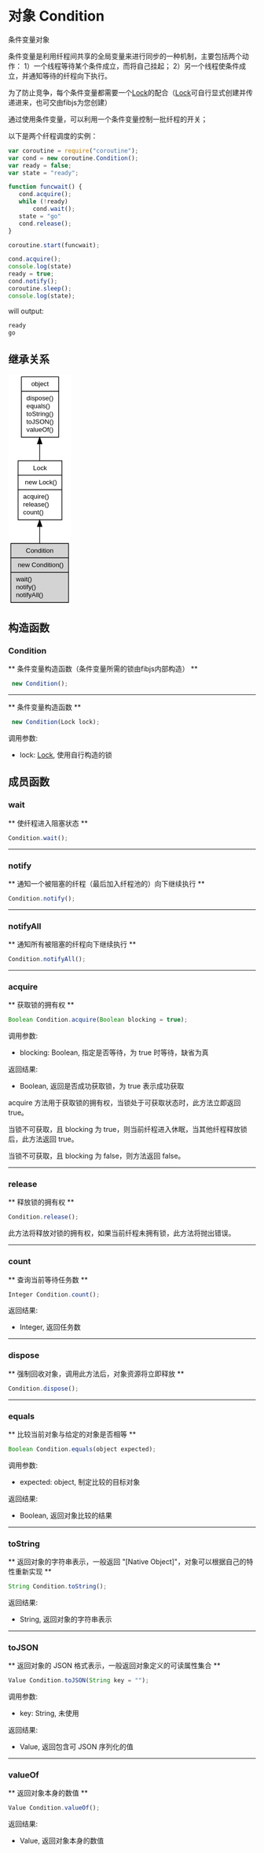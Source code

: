 # 对象 Condition
条件变量对象

条件变量是利用纤程间共享的全局变量来进行同步的一种机制，主要包括两个动作：
1）一个线程等待某个条件成立，而将自己挂起；
2）另一个线程使条件成立，并通知等待的纤程向下执行。

为了防止竞争，每个条件变量都需要一个[Lock](Lock.md)的配合（[Lock](Lock.md)可自行显式创建并传递进来，也可交由fibjs为您创建）

通过使用条件变量，可以利用一个条件变量控制一批纤程的开关；

以下是两个纤程调度的实例：
```JavaScript
var coroutine = require("coroutine");
var cond = new coroutine.Condition();
var ready = false;
var state = "ready";

function funcwait() {
   cond.acquire();
   while (!ready)
       cond.wait();
   state = "go"
   cond.release();
}

coroutine.start(funcwait);

cond.acquire();
console.log(state)
ready = true;
cond.notify();
coroutine.sleep();
console.log(state);
```
will output:
```sh
ready
go
```

## 继承关系
<div class="inherits"><svg width="96pt" height="352pt" viewBox="0.00 0.00 96.00 352.00" xmlns="http://www.w3.org/2000/svg" xmlns:xlink="http://www.w3.org/1999/xlink">
<g id="graph0" class="graph" transform="scale(1 1) rotate(0) translate(4 348)">
<title>%0</title>
<polygon fill="#ffffff" stroke="transparent" points="-4,4 -4,-348 92,-348 92,4 -4,4"/>
<!-- object -->
<g id="node1" class="node">
<title>object</title>
<g id="a_node1"><a xlink:href="object.md" xlink:title="object">
<polygon fill="#ffffff" stroke="transparent" points="15.5,-252 15.5,-344 72.5,-344 72.5,-252 15.5,-252"/>
<polygon fill="none" stroke="#000000" points="16,-322 16,-344 73,-344 73,-322 16,-322"/>
<text text-anchor="start" x="31.1625" y="-330" font-family="Helvetica,sans-Serif" font-size="10.00" fill="#000000">object</text>
<polygon fill="none" stroke="#000000" points="16,-252 16,-322 73,-322 73,-252 16,-252"/>
<text text-anchor="start" x="21" y="-308" font-family="Helvetica,sans-Serif" font-size="10.00" fill="#000000"> dispose()</text>
<text text-anchor="start" x="21" y="-296" font-family="Helvetica,sans-Serif" font-size="10.00" fill="#000000"> equals()</text>
<text text-anchor="start" x="21" y="-284" font-family="Helvetica,sans-Serif" font-size="10.00" fill="#000000"> toString()</text>
<text text-anchor="start" x="21" y="-272" font-family="Helvetica,sans-Serif" font-size="10.00" fill="#000000"> toJSON()</text>
<text text-anchor="start" x="21" y="-260" font-family="Helvetica,sans-Serif" font-size="10.00" fill="#000000"> valueOf()</text>
</a>
</g>
</g>
<!-- Lock -->
<g id="node2" class="node">
<title>Lock</title>
<g id="a_node2"><a xlink:href="Lock.md" xlink:title="Lock">
<polygon fill="#ffffff" stroke="transparent" points="10.5,-126 10.5,-216 77.5,-216 77.5,-126 10.5,-126"/>
<polygon fill="none" stroke="#000000" points="11,-194 11,-216 78,-216 78,-194 11,-194"/>
<text text-anchor="start" x="33.941" y="-202" font-family="Helvetica,sans-Serif" font-size="10.00" fill="#000000">Lock</text>
<polygon fill="none" stroke="#000000" points="11,-172 11,-194 78,-194 78,-172 11,-172"/>
<text text-anchor="start" x="16" y="-180" font-family="Helvetica,sans-Serif" font-size="10.00" fill="#000000">  new Lock()</text>
<polygon fill="none" stroke="#000000" points="11,-126 11,-172 78,-172 78,-126 11,-126"/>
<text text-anchor="start" x="16" y="-158" font-family="Helvetica,sans-Serif" font-size="10.00" fill="#000000"> acquire()</text>
<text text-anchor="start" x="16" y="-146" font-family="Helvetica,sans-Serif" font-size="10.00" fill="#000000"> release()</text>
<text text-anchor="start" x="16" y="-134" font-family="Helvetica,sans-Serif" font-size="10.00" fill="#000000"> count()</text>
</a>
</g>
</g>
<!-- object&#45;&gt;Lock -->
<g id="edge1" class="edge">
<title>object-&gt;Lock</title>
<path fill="none" stroke="#000000" d="M44,-241.5361C44,-233.0253 44,-224.3439 44,-216.1135"/>
<polygon fill="#000000" stroke="#000000" points="40.5001,-241.7908 44,-251.7908 47.5001,-241.7909 40.5001,-241.7908"/>
</g>
<!-- Condition -->
<g id="node3" class="node">
<title>Condition</title>
<g id="a_node3"><a xlink:title="Condition">
<polygon fill="#d3d3d3" stroke="transparent" points="0,0 0,-90 88,-90 88,0 0,0"/>
<polygon fill="none" stroke="#000000" points="0,-68 0,-90 88,-90 88,-68 0,-68"/>
<text text-anchor="start" x="22.8845" y="-76" font-family="Helvetica,sans-Serif" font-size="10.00" fill="#000000">Condition</text>
<polygon fill="none" stroke="#000000" points="0,-46 0,-68 88,-68 88,-46 0,-46"/>
<text text-anchor="start" x="5" y="-54" font-family="Helvetica,sans-Serif" font-size="10.00" fill="#000000">  new Condition()</text>
<polygon fill="none" stroke="#000000" points="0,0 0,-46 88,-46 88,0 0,0"/>
<text text-anchor="start" x="5" y="-32" font-family="Helvetica,sans-Serif" font-size="10.00" fill="#000000"> wait()</text>
<text text-anchor="start" x="5" y="-20" font-family="Helvetica,sans-Serif" font-size="10.00" fill="#000000"> notify()</text>
<text text-anchor="start" x="5" y="-8" font-family="Helvetica,sans-Serif" font-size="10.00" fill="#000000"> notifyAll()</text>
</a>
</g>
</g>
<!-- Lock&#45;&gt;Condition -->
<g id="edge2" class="edge">
<title>Lock-&gt;Condition</title>
<path fill="none" stroke="#000000" d="M44,-115.6465C44,-107.1565 44,-98.4784 44,-90.2414"/>
<polygon fill="#000000" stroke="#000000" points="40.5001,-115.867 44,-125.867 47.5001,-115.867 40.5001,-115.867"/>
</g>
</g>
</svg></div>

## 构造函数
        
### Condition
** 条件变量构造函数（条件变量所需的锁由fibjs内部构造） **
```JavaScript
 new Condition();
```

--------------------------
** 条件变量构造函数 **
```JavaScript
 new Condition(Lock lock);
```

调用参数:
* lock: [Lock](Lock.md), 使用自行构造的锁

## 成员函数
        
### wait
** 使纤程进入阻塞状态 **
```JavaScript
Condition.wait();
```

--------------------------
### notify
** 通知一个被阻塞的纤程（最后加入纤程池的）向下继续执行 **
```JavaScript
Condition.notify();
```

--------------------------
### notifyAll
** 通知所有被阻塞的纤程向下继续执行 **
```JavaScript
Condition.notifyAll();
```

--------------------------
### acquire
** 获取锁的拥有权 **
```JavaScript
Boolean Condition.acquire(Boolean blocking = true);
```

调用参数:
* blocking: Boolean, 指定是否等待，为 true 时等待，缺省为真

返回结果:
* Boolean, 返回是否成功获取锁，为 true 表示成功获取

acquire 方法用于获取锁的拥有权，当锁处于可获取状态时，此方法立即返回 true。

当锁不可获取，且 blocking 为 true，则当前纤程进入休眠，当其他纤程释放锁后，此方法返回 true。

当锁不可获取，且 blocking 为 false，则方法返回 false。

--------------------------
### release
** 释放锁的拥有权 **
```JavaScript
Condition.release();
```

此方法将释放对锁的拥有权，如果当前纤程未拥有锁，此方法将抛出错误。

--------------------------
### count
** 查询当前等待任务数 **
```JavaScript
Integer Condition.count();
```

返回结果:
* Integer, 返回任务数

--------------------------
### dispose
** 强制回收对象，调用此方法后，对象资源将立即释放 **
```JavaScript
Condition.dispose();
```

--------------------------
### equals
** 比较当前对象与给定的对象是否相等 **
```JavaScript
Boolean Condition.equals(object expected);
```

调用参数:
* expected: object, 制定比较的目标对象

返回结果:
* Boolean, 返回对象比较的结果

--------------------------
### toString
** 返回对象的字符串表示，一般返回 "[Native Object]"，对象可以根据自己的特性重新实现 **
```JavaScript
String Condition.toString();
```

返回结果:
* String, 返回对象的字符串表示

--------------------------
### toJSON
** 返回对象的 JSON 格式表示，一般返回对象定义的可读属性集合 **
```JavaScript
Value Condition.toJSON(String key = "");
```

调用参数:
* key: String, 未使用

返回结果:
* Value, 返回包含可 JSON 序列化的值

--------------------------
### valueOf
** 返回对象本身的数值 **
```JavaScript
Value Condition.valueOf();
```

返回结果:
* Value, 返回对象本身的数值

